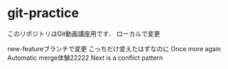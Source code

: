 # git-practice
このリポジトリはGit動画講座用です．
ローカルで変更  

new-featureブランチで変更
こっちだけ変えたはずなのに
Once more again
Automatic merge体験22222
Next is a conflict pattern